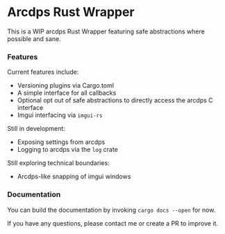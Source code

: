 # Arcdps Rust Wrapper

This is a WIP arcdps Rust Wrapper featuring safe abstractions where possible and sane.

### Features

Current features include:
- Versioning plugins via Cargo.toml
- A simple interface for all callbacks
- Optional opt out of safe abstractions to directly access the arcdps C interface
- Imgui interfacing via `imgui-rs`

Still in development:
- Exposing settings from arcdps
- Logging to arcdps via the `log` crate

Still exploring technical boundaries:
- Arcdps-like snapping of imgui windows

### Documentation

You can build the documentation by invoking `cargo docs --open` for now.

If you have any questions, please contact me or create a PR to improve it.
